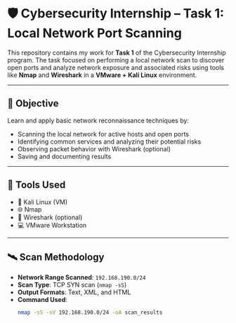 # 🛡️ Cybersecurity Internship – Task 1: Local Network Port Scanning

This repository contains my work for **Task 1** of the Cybersecurity Internship program. The task focused on performing a local network scan to discover open ports and analyze network exposure and associated risks using tools like **Nmap** and **Wireshark** in a **VMware + Kali Linux** environment.

---

## 📄 Objective
Learn and apply basic network reconnaissance techniques by:
- Scanning the local network for active hosts and open ports
- Identifying common services and analyzing their potential risks
- Observing packet behavior with Wireshark (optional)
- Saving and documenting results

---

## 🧰 Tools Used
- 🐧 Kali Linux (VM)
- 🌐 Nmap
- 🔬 Wireshark (optional)
- 💻 VMware Workstation

---

## 🛰️ Scan Methodology

- **Network Range Scanned**: `192.168.190.0/24`  
- **Scan Type**: TCP SYN scan (`nmap -sS`)  
- **Output Formats**: Text, XML, and HTML  
- **Command Used**:
  ```bash
  nmap -sS -sV 192.168.190.0/24 -oA scan_results
